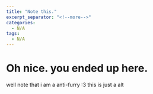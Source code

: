 ```yaml
---
title: "Note this."
excerpt_separator: "<!--more-->"
categories:
  - N/A
tags:
  - N/A
---
```


# Oh nice. you ended up here.
well note that i am a anti-furry :3 this is just a alt
